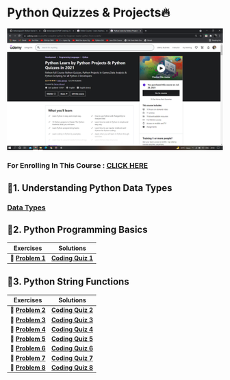 # Python Quizzes & Projects🔥

<img src="https://github.com/kishanrajput23/Self-Learning/blob/main/Python%20Quizzes%20%26%20Projects/Udemy%20Course.png" alt="Udemy Course">

### For Enrolling In This Course : [CLICK HERE](https://www.udemy.com/course/the-complete-python-for-beginner-master-python-from-scratch/)

## 📌1. Understanding Python Data Types

### [Data Types](https://github.com/kishanrajput23/Self-Learning/blob/main/Python%20Quizzes%20%26%20Projects/1.Understanding%20Python%20Data%20Types/Data%2BTypes%20(1).ipynb)

## 📌2. Python Programming Basics

| Exercises  | Solutions |
| :--------: | :-------: |
| **🔸 [Problem 1](https://github.com/kishanrajput23/Self-Learning/blob/main/Python%20Quizzes%20%26%20Projects/2.Python%20Programming%20Basics/Coding_Quiz_1.txt)**  | **[Coding Quiz 1](https://github.com/kishanrajput23/Self-Learning/blob/main/Python%20Quizzes%20%26%20Projects/2.Python%20Programming%20Basics/Coding_Quiz_1.py)**  |

## 📌3. Python String Functions

| Exercises  | Solutions |
| :--------: | :-------: |
| **🔸 [Problem 2](https://github.com/kishanrajput23/Self-Learning/blob/main/Python%20Quizzes%20%26%20Projects/3.Python%20String%20Functions/Coding_Quiz_2.txt)**  | **[Coding Quiz 2](https://github.com/kishanrajput23/Self-Learning/blob/main/Python%20Quizzes%20%26%20Projects/3.Python%20String%20Functions/Coding_Quiz_2.py)**  |
| **🔸 [Problem 3](https://github.com/kishanrajput23/Self-Learning/blob/main/Python%20Quizzes%20%26%20Projects/3.Python%20String%20Functions/Coding_Quiz_3.txt)**  | **[Coding Quiz 3](https://github.com/kishanrajput23/Self-Learning/blob/main/Python%20Quizzes%20%26%20Projects/3.Python%20String%20Functions/Coding_Quiz_3.py)**  |
| **🔸 [Problem 4](https://github.com/kishanrajput23/Self-Learning/blob/main/Python%20Quizzes%20%26%20Projects/3.Python%20String%20Functions/Coding_Quiz_4.txt)**  | **[Coding Quiz 4](https://github.com/kishanrajput23/Self-Learning/blob/main/Python%20Quizzes%20%26%20Projects/3.Python%20String%20Functions/Coding_Quiz_4.py)**  |
| **🔸 [Problem 5](https://github.com/kishanrajput23/Self-Learning/blob/main/Python%20Quizzes%20%26%20Projects/3.Python%20String%20Functions/Coding_Quiz_5.txt)**  | **[Coding Quiz 5](https://github.com/kishanrajput23/Self-Learning/blob/main/Python%20Quizzes%20%26%20Projects/3.Python%20String%20Functions/Coding_Quiz_5.py)**  |
| **🔸 [Problem 6](https://github.com/kishanrajput23/Self-Learning/blob/main/Python%20Quizzes%20%26%20Projects/3.Python%20String%20Functions/Coding_Quiz_6.txt)**  | **[Coding Quiz 6](https://github.com/kishanrajput23/Self-Learning/blob/main/Python%20Quizzes%20%26%20Projects/3.Python%20String%20Functions/Coding_Quiz_6.py)**  |
| **🔸 [Problem 7](https://github.com/kishanrajput23/Self-Learning/blob/main/Python%20Quizzes%20%26%20Projects/3.Python%20String%20Functions/Coding_Quiz_7.txt)**  | **[Coding Quiz 7](https://github.com/kishanrajput23/Self-Learning/blob/main/Python%20Quizzes%20%26%20Projects/3.Python%20String%20Functions/Coding_Quiz_7.ipynb)**  |
| **🔸 [Problem 8](https://github.com/kishanrajput23/Self-Learning/blob/main/Python%20Quizzes%20%26%20Projects/3.Python%20String%20Functions/Coding_Quiz_8.txt)**  | **[Coding Quiz 8](https://github.com/kishanrajput23/Self-Learning/blob/main/Python%20Quizzes%20%26%20Projects/3.Python%20String%20Functions/Coding_Quiz_8.ipynb)**  |
